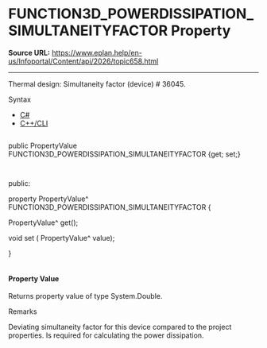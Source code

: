 # FUNCTION3D_POWERDISSIPATION_SIMULTANEITYFACTOR Property

**Source URL:** https://www.eplan.help/en-us/Infoportal/Content/api/2026/topic658.html

---

Thermal design: Simultaneity factor (device) # 36045.

Syntax

- [C#](#i-syntax-CS)
- [C++/CLI](#i-syntax-CPP2005)

```
```
public PropertyValue FUNCTION3D_POWERDISSIPATION_SIMULTANEITYFACTOR {get; set;}
```
```

```
```
public:

property PropertyValue^ FUNCTION3D_POWERDISSIPATION_SIMULTANEITYFACTOR {

   PropertyValue^ get();

   void set (    PropertyValue^ value);

}
```
```

#### Property Value

Returns property value of type System.Double.

Remarks

Deviating simultaneity factor for this device compared to the project properties. Is required for calculating the power dissipation.
